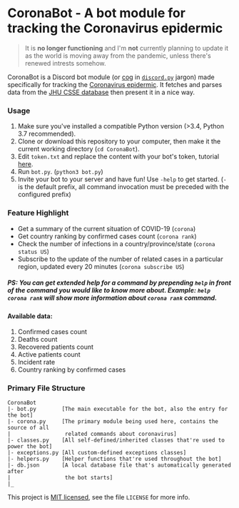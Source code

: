 # CoronaBot - A bot module for tracking the Coronavirus epidermic
> It is **no longer functioning** and I'm **not** currently planning to update it as the world is moving away from the pandemic, unless there's renewed intrests somehow.

CoronaBot is a Discord bot module (or [cog](https://discordpy.readthedocs.io/en/stable/ext/commands/api.html#discord.ext.commands.Cog) in [`discord.py`](https://github.com/Rapptz/discord.py) jargon) made specifically for tracking the [Coronavirus epidermic](https://en.wikipedia.org/wiki/COVID-19_pandemic).
It fetches and parses data from the [JHU CSSE database](https://github.com/CSSEGISandData/COVID-19) then present it in a nice way.

### Usage
1. Make sure you've installed a compatible Python version (>3.4, Python 3.7 recommended).
1. Clone or download this repository to your computer, then make it the current working directory (`cd CoronaBot`).
1. Edit `token.txt` and replace the content with your bot's token, tutorial [here](https://github.com/rixinsc/Libereus-DHW19#registering-an-access-token-for-your-bot).
1. Run `bot.py`. (`python3 bot.py`)
1. Invite your bot to your server and have fun! Use `-help` to get started. (`-` is the default prefix, all command invocation must be preceded with the configured prefix)

### Feature Highlight
- Get a summary of the current situation of COVID-19 (`corona`)
- Get country ranking by confirmed cases count (`corona rank`)
- Check the number of infections in a country/province/state (`corona status US`)
- Subscribe to the update of the number of related cases in a particular region, updated every 20 minutes (`corona subscribe US`)
##### PS: You can get extended help for a command by prepending `help` in front of the command you would like to know more about. Example: `help corona rank` will show more information about `corona rank` command.

#### Available data:
1. Confirmed cases count
1. Deaths count
1. Recovered patients count
1. Active patients count
1. Incident rate
1. Country ranking by confirmed cases

### Primary File Structure
```
CoronaBot
|- bot.py        [The main executable for the bot, also the entry for the bot]
|- corona.py     [The primary module being used here, contains the source of all
|                 related commands about coronavirus]
|- classes.py    [All self-defined/inherited classes that're used to power the bot]
|- exceptions.py [All custom-defined exceptions classes]
|- helpers.py    [Helper functions that're used throughout the bot]
|- db.json       [A local database file that's automatically generated after
|                 the bot starts]
|_
```

This project is [MIT licensed](https://choosealicense.com/licenses/mit/), see the file `LICENSE` for more info.

